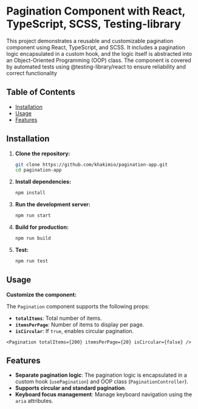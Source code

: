 # Pagination Component with React, TypeScript, SCSS, Testing-library

This project demonstrates a reusable and customizable pagination component using React, TypeScript, and SCSS. It includes a pagination logic encapsulated in a custom hook, and the logic itself is abstracted into an Object-Oriented Programming (OOP) class. The component is covered by automated tests using @testing-library/react to ensure reliability and correct functionality

## Table of Contents

- [Installation](#installation)
- [Usage](#usage)
- [Features](#features)

## Installation

1. **Clone the repository:**

   ```bash
   git clone https://github.com/khakimio/pagination-app.git
   cd pagination-app
   ```

2. **Install dependencies:**

   ```bash
   npm install
   ```

3. **Run the development server:**

   ```bash
   npm run start
   ```

4. **Build for production:**

   ```bash
   npm run build
   ```

5. **Test:**

   ```bash
   npm run test
   ```

## Usage

**Customize the component:**

The `Pagination` component supports the following props:

- **`totalItems`**: Total number of items.
- **`itemsPerPage`**: Number of items to display per page.
- **`isCircular`**: If `true`, enables circular pagination.

```tsx
<Pagination totalItems={200} itemsPerPage={20} isCircular={false} />
```

## Features

- **Separate pagination logic**: The pagination logic is encapsulated in a custom hook (`usePagination`) and OOP class (`PaginationController`).
- **Supports circular and standard pagination**.
- **Keyboard focus management**: Manage keyboard navigation using the `aria` attributes.
